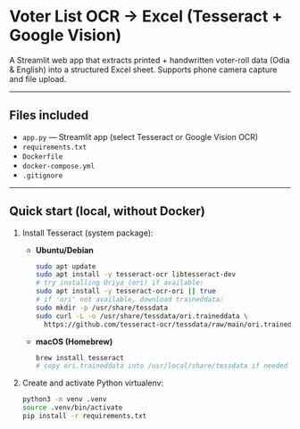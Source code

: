 # Voter List OCR → Excel (Tesseract + Google Vision)

A Streamlit web app that extracts printed + handwritten voter-roll data (Odia & English) into a structured Excel sheet. Supports phone camera capture and file upload.

---

## Files included
- `app.py` — Streamlit app (select Tesseract or Google Vision OCR)
- `requirements.txt`
- `Dockerfile`
- `docker-compose.yml`
- `.gitignore`

---

## Quick start (local, without Docker)

1. Install Tesseract (system package):
   - **Ubuntu/Debian**
     ```bash
     sudo apt update
     sudo apt install -y tesseract-ocr libtesseract-dev
     # try installing Oriya (ori) if available:
     sudo apt install -y tesseract-ocr-ori || true
     # if 'ori' not available, download traineddata:
     sudo mkdir -p /usr/share/tessdata
     sudo curl -L -o /usr/share/tessdata/ori.traineddata \
       https://github.com/tesseract-ocr/tessdata/raw/main/ori.traineddata
     ```
   - **macOS (Homebrew)**
     ```bash
     brew install tesseract
     # copy ori.traineddata into /usr/local/share/tessdata if needed
     ```

2. Create and activate Python virtualenv:
   ```bash
   python3 -m venv .venv
   source .venv/bin/activate
   pip install -r requirements.txt
